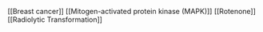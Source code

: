[[Breast cancer]]
[[Mitogen-activated protein kinase (MAPK)]]
[[Rotenone]]
[[Radiolytic Transformation]]
